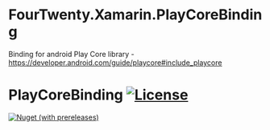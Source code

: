 # FourTwenty.Xamarin.PlayCoreBinding
Binding for android Play Core library - https://developer.android.com/guide/playcore#include_playcore

# PlayCoreBinding <a href="https://github.com/4TwentySolutions"><img alt="License" src="https://img.shields.io/static/v1?label=GitHub&message=4TwentySolutions&color=533daf"/></a>

[![Nuget (with prereleases)](https://img.shields.io/nuget/vpre/FourTwenty.Xamarin.PlayCoreBinding)](https://www.nuget.org/packages/FourTwenty.Xamarin.PlayCoreBinding/1.0.0.7-pre)
